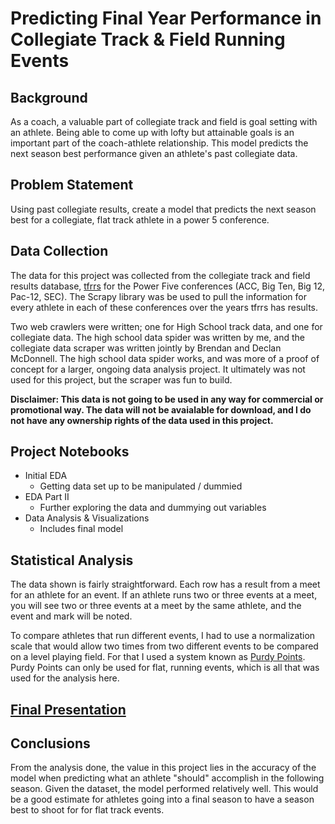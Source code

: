 # Predicting Final Year Performance in Collegiate Track & Field Running Events

## Background

As a coach, a valuable part of collegiate track and field is goal setting with an athlete. Being able to come up with lofty but attainable goals is an important part of the coach-athlete relationship. This model predicts the next season best performance given an athlete's past collegiate data.

## Problem Statement

Using past collegiate results, create a model that predicts the next season best for a collegiate, flat track athlete in a power 5 conference.

## Data Collection

The data for this project was collected from the collegiate track and field results database, <a href="https://www.tfrrs.org/" target="_blank">tfrrs</a> for the Power Five conferences (ACC, Big Ten, Big 12, Pac-12, SEC). The Scrapy library was be used to pull the information for every athlete in each of these conferences over the years tfrrs has results.

Two web crawlers were written; one for High School track data, and one for collegiate data. The high school data spider was written by me, and the collegiate data scraper was written jointly by Brendan and Declan McDonnell. The high school data spider works, and was more of a proof of concept for a larger, ongoing data analysis project. It ultimately was not used for this project, but the scraper was fun to build.

**Disclaimer: This data is not going to be used in any way for commercial or promotional way. The data will not be avaialable for download, and I do not have any ownership rights of the data used in this project.**

## Project Notebooks

- Initial EDA
  - Getting data set up to be manipulated / dummied
- EDA Part II
  - Further exploring the data and dummying out variables
- Data Analysis & Visualizations
  - Includes final model

## Statistical Analysis

The data shown is fairly straightforward. Each row has a result from a meet for an athlete for an event. If an athlete runs two or three events at a meet, you will see two or three events at a meet by the same athlete, and the event and mark will be noted.

To compare athletes that run different events, I had to use a normalization scale that would allow two times from two different events to be compared on a level playing field. For that I used a system known as <a href="http://run-down.com/statistics/calcs_explained.php" target="_blank">Purdy Points</a>. Purdy Points can only be used for flat, running events, which is all that was used for the analysis here.

## <a href="https://docs.google.com/presentation/d/1RGwQ94GQauuH9OJFfJk3fYyaiYZoa2RXGR11X5oOcZk/edit?usp=sharing" target="_blank">Final Presentation</a>

## Conclusions

From the analysis done, the value in this project lies in the accuracy of the model when predicting what an athlete "should" accomplish in the following season. Given the dataset, the model performed relatively well. This would be a good estimate for athletes going into a final season to have a season best to shoot for for flat track events.
